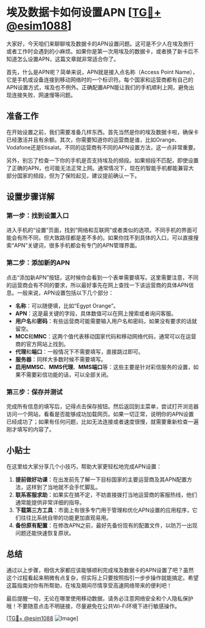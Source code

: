 # 埃及数据卡如何设置APN [[TG💪+ @esim1088](https://t.me/s/esim1088)]

大家好，今天咱们来聊聊埃及数据卡的APN设置问题。这可是不少人在埃及旅行或者工作时会遇到的小麻烦。如果你是第一次用埃及的数据卡，或者换了新卡后不知道怎么设置APN，这篇文章就非常适合你了。

首先，什么是APN呢？简单来说，APN就是接入点名称（Access Point Name），它是手机或设备连接到移动网络时的一个标识符。每个国家和运营商都有自己的APN设置方式，埃及也不例外。正确配置APN能让我们的手机顺利上网，避免出现连接失败、网速慢等问题。

## 准备工作

在开始设置之前，我们需要准备几样东西。首先当然是你的埃及数据卡啦，确保卡已经激活并且有余额。其次，你需要知道你的运营商是谁，比如Orange、Vodafone还是Etisalat。不同的运营商有不同的APN设置方法，这一点非常重要。

另外，别忘了检查一下你的手机是否支持埃及的频段。如果频段不匹配，即使设置了正确的APN，也可能无法正常上网。通常情况下，现在的智能手机都能兼容大部分国家的频段，但为了保险起见，建议提前确认一下。

## 设置步骤详解

### 第一步：找到设置入口

进入手机的“设置”页面，找到“网络和互联网”或者类似的选项。不同手机的界面可能会有所不同，但大致路径都是差不多的。如果你找不到具体的入口，可以直接搜索“APN”关键词，很多手机都会有专门的APN管理界面。

### 第二步：添加新的APN

点击“添加新APN”按钮，这时候你会看到一个表单需要填写。这里需要注意，不同的运营商会有不同的要求，所以最好事先在网上查找一下该运营商的具体APN信息。一般来说，APN设置包括以下几个部分：

- **名称**：可以随便填，比如“Egypt Orange”。
- **APN**：这是最关键的字段，具体数值可以在网上搜索或者询问客服。
- **用户名**和**密码**：有些运营商可能需要输入用户名和密码，如果没有要求的话就留空。
- **MCC**和**MNC**：这两个值代表移动国家代码和移动网络代码，通常可以在运营商的官方网站上找到。
- **代理**和**端口**：一般情况下不需要填写，直接跳过即可。
- **服务器**：同样大多数时候不需要填写。
- **启用MMSC**、**MMS代理**、**MMS端口**等：这些主要是针对彩信服务的设置，如果不需要彩信功能的话，可以全部关闭。

### 第三步：保存并测试

完成所有信息的填写后，记得点击保存按钮。然后返回到主菜单，尝试打开浏览器访问一个网站，看看是否能够成功加载网页。如果一切正常，说明你的APN设置已经成功了；如果有任何问题，比如无法连接或者速度很慢，就需要重新检查一遍刚才填写的内容了。

## 小贴士

在这里给大家分享几个小技巧，帮助大家更轻松地完成APN设置：

1. **提前做好功课**：在出发前先了解一下目标国家的主要运营商及其APN配置方法，这样到了当地就不会手忙脚乱。
2. **联系客服求助**：如果实在搞不定，不妨直接拨打当地运营商的客服热线，他们通常能提供非常详细的指导。
3. **下载第三方工具**：市面上有很多专门用于管理和优化APN设置的应用程序，它们往往比系统自带的功能更加直观易用。
4. **备份原有配置**：在修改APN之前，最好先备份现有的配置文件，以防万一出现问题还能快速恢复原状。

## 总结

通过以上步骤，相信大家都应该能够顺利完成埃及数据卡的APN设置了吧？虽然这个过程看起来稍微有点复杂，但实际上只要按照指引一步步操作就能搞定。希望这篇指南对你有所帮助，在埃及期间尽情享受高速网络带来的便利吧！

最后提醒一句，无论在哪里使用移动数据，请务必注意网络安全和个人隐私保护哦！不要随意点击不明链接，尽量避免在公共Wi-Fi环境下进行敏感操作。

[[TG💪+ @esim1088](https://t.me/s/esim1088) ![Image](https://i.postimg.cc/4NQfJmqS/Snipaste-2025-05-13-00-14-12.png)]